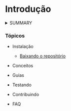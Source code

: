 # Introdução

<details>
<summary>
SUMMARY
</summary>
</details>

### Tópicos

* Instalação
  
  * [Baixando o repositório](https://github.com/felipe-andersen/terramade-web/blob/master/src/docs/pt-br/downloading-repo.md)

* Conceitos

* Guias 

* Testando

* Contribuindo

* FAQ
